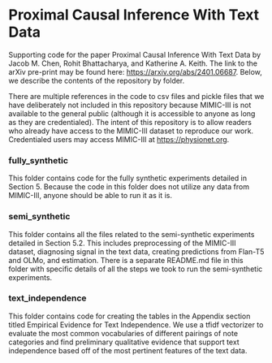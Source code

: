 # Proximal Causal Inference With Text Data

Supporting code for the paper Proximal Causal Inference With Text Data by Jacob M. Chen, Rohit Bhattacharya, and Katherine A. Keith. The link to the arXiv pre-print may be found here: https://arxiv.org/abs/2401.06687. Below, we describe the contents of the repository by folder.

There are multiple references in the code to csv files and pickle files that we have deliberately not included in this repository because MIMIC-III is not available to the general public (although it is accessible to anyone as long as they are credentialed). The intent of this repository is to allow readers who already have access to the MIMIC-III dataset to reproduce our work. Credentialed users may access MIMIC-III at https://physionet.org.

### fully_synthetic

This folder contains code for the fully synthetic experiments detailed in Section 5. Because the code in this folder does not utilize any data from MIMIC-III, anyone should be able to run it as it is.

### semi_synthetic

This folder contains all the files related to the semi-synthetic experiments detailed in Section 5.2. This includes preprocessing of the MIMIC-III dataset, diagnosing signal in the text data, creating predictions from Flan-T5 and OLMo, and estimation. There is a separate README.md file in this folder with specific details of all the steps we took to run the semi-synthetic experiments.

### text_independence

This folder contains code for creating the tables in the Appendix section titled Empirical Evidence for Text Independence. We use a tfidf vectorizer to evaluate the most common vocabularies of different pairings of note categories and find preliminary qualitative evidence that support text independence based off of the most pertinent features of the text data.
